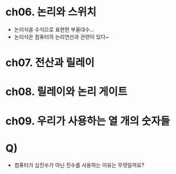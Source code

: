 # ch06. 논리와 스위치
* 논리식을 수식으로 표현한 부울대수...
* 논리식은 컴퓨터의 논리연산과 관련이 있다~

# ch07. 전산과 릴레이
# ch08. 릴레이와 논리 게이트
# ch09. 우리가 사용하는 열 개의 숫자들

# Q)
* 컴퓨터가 십진수가 아닌 진수를 사용하는 이유는 무엇일까요?
